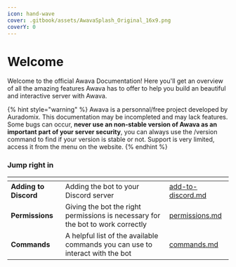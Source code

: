 ```yaml
---
icon: hand-wave
cover: .gitbook/assets/AwavaSplash_Original_16x9.png
coverY: 0
---
```


# Welcome

Welcome to the official Awava Documentation! Here you'll get an overview of all the amazing features Awava has to offer to help you build an beautiful and interactive server with Awava.

{% hint style="warning" %}
Awava is a personnal/free project developed by Auradomix. This documentation may be incompleted and may lack features. Some bugs can occur, **never use an non-stable version of Awava as an important part of your server security**, you can always use the /version command to find if your version is stable or not. Support is very limited, access it from the menu on the website.
{% endhint %}

### Jump right in

<table data-view="cards"><thead><tr><th></th><th></th><th data-hidden data-card-target data-type="content-ref"></th></tr></thead><tbody><tr><td><strong>Adding to Discord</strong></td><td>Adding the bot to your Discord server</td><td><a href="getting-started/add-to-discord.md">add-to-discord.md</a></td></tr><tr><td><strong>Permissions</strong></td><td>Giving the bot the right permissions is necessary for the bot to work correctly</td><td><a href="getting-started/permissions.md">permissions.md</a></td></tr><tr><td><strong>Commands</strong></td><td>A helpful list of the available commands you can use to interact with the bot</td><td><a href="commands.md">commands.md</a></td></tr></tbody></table>
